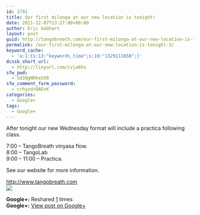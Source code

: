 ```yaml
---
id: 1791
title: Our first milonga at our new location is tonight!
date: 2011-12-07T13:27:08+00:00
author: Eric Gebhart
layout: post
guid: http://tangobreath.com/our-first-milonga-at-our-new-location-is-tonight-3/
permalink: /our-first-milonga-at-our-new-location-is-tonight-3/
keyword_cache:
  - 'a:1:{s:13:"keywords_time";s:10:"1329111658";}'
dcssb_short_url:
  - http://tinyurl.com/cvja6hx
sfw_pwd:
  - Sd3QgNRkeSX0
sfw_comment_form_password:
  - crhyzdrBAEvK
categories:
  - Google+
tags:
  - Google+
---
```

After tonight our new Wednesday format will include a practica following class.

7:00 &#8211; TangoBreath vinyasa flow.  
8:00 &#8211; TangoLab  
9:00 &#8211; 11:00 &#8211; Practica.

See our website for more information. 

<http://www.tangobreath.com>  
[<img src='https://lh4.googleusercontent.com/-P_v64_705HE/Tt-uc_jRLBI/AAAAAAAAAB0/AZGri4eZEpU/TangoBreath.002.png' style='max-width:97.5%;clear:both;' border='0' />](https://lh4.googleusercontent.com/-P_v64_705HE/Tt-uc_jRLBI/AAAAAAAAAB0/AZGri4eZEpU/TangoBreath.002.png)<span></span>

<p style='clear:both;'>
  <strong>Google+:</strong> Reshared <a href='https://plus.google.com/113145648275577627533/posts/K6t5VAQzFHm' target='_new'>1</a> times<br /> <strong>Google+:</strong> <a href='https://plus.google.com/113145648275577627533/posts/K6t5VAQzFHm' target='_new'>View post on Google+</a>
</p>
